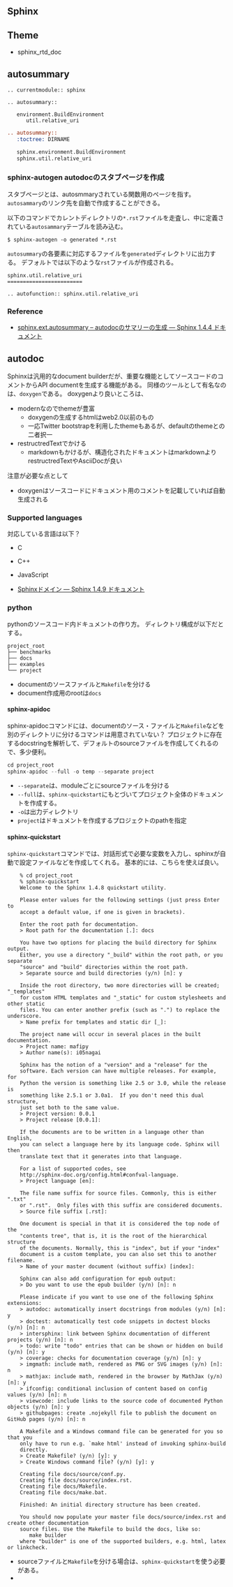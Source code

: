 ## Sphinx

## Theme
* sphinx_rtd_doc

## autosummary

```
.. currentmodule:: sphinx

.. autosummary::

   environment.BuildEnvironment
      util.relative_uri
```


```rest
.. autosummary::
   :toctree: DIRNAME

   sphinx.environment.BuildEnvironment
   sphinx.util.relative_uri
```

### sphinx-autogen autodocのスタブページを作成
スタブページとは、autosmmaryされている関数用のページを指す。
`autosammary`のリンク先を自動で作成することができる。


以下のコマンドでカレントディレクトリの`*.rst`ファイルを走査し、中に定義されている`autosammary`テーブルを読み込む。

```
$ sphinx-autogen -o generated *.rst
```

`autosummary`の各要素に対応するファイルを`generated`ディレクトリに出力する。
デフォルトでは以下のような`rst`ファイルが作成される。

```
sphinx.util.relative_uri
========================

.. autofunction:: sphinx.util.relative_uri
```

### Reference
* [sphinx.ext.autosummary – autodocのサマリーの生成 — Sphinx 1.4.4 ドキュメント](http://docs.sphinx-users.jp/ext/autosummary.html?highlight=autosummary#directive-autosummary)


## autodoc
Sphinxは汎用的なdocument builderだが、重要な機能としてソースコードのコメントからAPI documentを生成する機能がある。
同様のツールとして有名なのは、`doxygen`である。
doxygenより良いところは、

* modernなのでthemeが豊富
	* doxygenの生成するhtmlはweb2.0以前のもの
	* 一応Twitter bootstrapを利用したthemeもあるが、defaultのthemeとの二者択一
* restructredTextでかける
	* markdownもかけるが、構造化されたドキュメントはmarkdownよりrestructredTextやAsciiDocが良い

注意が必要な点として

* doxygenはソースコードにドキュメント用のコメントを記載していれば自動生成される

### Supported languages
対応している言語は以下？

* C
* C++
* JavaScript

* [Sphinxドメイン — Sphinx 1.4.9 ドキュメント](http://www.sphinx-doc.org/ja/stable/domains.html)


### python
pythonのソースコード内ドキュメントの作り方。
ディレクトリ構成が以下だとする。

```
project_root
├── benchmarks
├── docs
├── examples
└── project
```

* documentのソースファイルと`Makefile`を分ける
* document作成用のrootは`docs`

#### sphinx-apidoc
sphinx-apidocコマンドには、documentのソース・ファイルと`Makefile`などを別のディレクトリに分けるコマンドは用意されていない？
プロジェクトに存在するdocstringを解析して、デフォルトのsourceファイルを作成してくれるので、多少便利。

```python
cd project_root
sphinx-apidoc --full -o temp --separate project
```

* `--separate`は、moduleごとにsourceファイルを分ける
* `--full`は、`sphinx-quickstart`にもとづいてプロジェクト全体のドキュメントを作成する。
* `-o`は出力ディレクトリ
* `project`はドキュメントを作成するプロジェクトのpathを指定

#### sphinx-quickstart
`sphinx-quickstart`コマンドでは、対話形式で必要な変数を入力し、sphinxが自動で設定ファイルなどを作成してくれる。
基本的には、こちらを使えば良い。


```
	% cd project_root
	% sphinx-quickstart
	Welcome to the Sphinx 1.4.8 quickstart utility.

	Please enter values for the following settings (just press Enter to
	accept a default value, if one is given in brackets).

	Enter the root path for documentation.
	> Root path for the documentation [.]: docs

	You have two options for placing the build directory for Sphinx output.
	Either, you use a directory "_build" within the root path, or you separate
	"source" and "build" directories within the root path.
	> Separate source and build directories (y/n) [n]: y

	Inside the root directory, two more directories will be created; "_templates"
	for custom HTML templates and "_static" for custom stylesheets and other static
	files. You can enter another prefix (such as ".") to replace the underscore.
	> Name prefix for templates and static dir [_]:

	The project name will occur in several places in the built documentation.
	> Project name: mafipy
	> Author name(s): i05nagai

	Sphinx has the notion of a "version" and a "release" for the
	software. Each version can have multiple releases. For example, for
	Python the version is something like 2.5 or 3.0, while the release is
	something like 2.5.1 or 3.0a1.  If you don't need this dual structure,
	just set both to the same value.
	> Project version: 0.0.1
	> Project release [0.0.1]:

	If the documents are to be written in a language other than English,
	you can select a language here by its language code. Sphinx will then
	translate text that it generates into that language.

	For a list of supported codes, see
	http://sphinx-doc.org/config.html#confval-language.
	> Project language [en]:

	The file name suffix for source files. Commonly, this is either ".txt"
	or ".rst".  Only files with this suffix are considered documents.
	> Source file suffix [.rst]:

	One document is special in that it is considered the top node of the
	"contents tree", that is, it is the root of the hierarchical structure
	of the documents. Normally, this is "index", but if your "index"
	document is a custom template, you can also set this to another filename.
	> Name of your master document (without suffix) [index]:

	Sphinx can also add configuration for epub output:
	> Do you want to use the epub builder (y/n) [n]: n

	Please indicate if you want to use one of the following Sphinx extensions:
	> autodoc: automatically insert docstrings from modules (y/n) [n]: y
	> doctest: automatically test code snippets in doctest blocks (y/n) [n]: n
	> intersphinx: link between Sphinx documentation of different projects (y/n) [n]: n
	> todo: write "todo" entries that can be shown or hidden on build (y/n) [n]: y
	> coverage: checks for documentation coverage (y/n) [n]: y
	> imgmath: include math, rendered as PNG or SVG images (y/n) [n]: n
	> mathjax: include math, rendered in the browser by MathJax (y/n) [n]: y
	> ifconfig: conditional inclusion of content based on config values (y/n) [n]: n
	> viewcode: include links to the source code of documented Python objects (y/n) [n]: y
	> githubpages: create .nojekyll file to publish the document on GitHub pages (y/n) [n]: n

	A Makefile and a Windows command file can be generated for you so that you
	only have to run e.g. `make html' instead of invoking sphinx-build
	directly.
	> Create Makefile? (y/n) [y]: y
	> Create Windows command file? (y/n) [y]: y

	Creating file docs/source/conf.py.
	Creating file docs/source/index.rst.
	Creating file docs/Makefile.
	Creating file docs/make.bat.

	Finished: An initial directory structure has been created.

	You should now populate your master file docs/source/index.rst and create other documentation
	source files. Use the Makefile to build the docs, like so:
	   make builder
	where "builder" is one of the supported builders, e.g. html, latex or linkcheck.
```

* sourceファイルと`Makefile`を分ける場合は、`sphinx-quickstart`を使う必要がある。
* 
